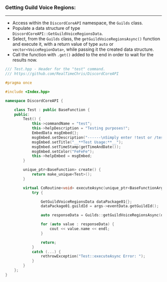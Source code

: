 ### **Getting Guild Voice Regions:**
---
- Access within the `DiscordCoreAPI` namespace, the `Guilds` class.
- Populate a data structure of type `DiscordCoreAPI::GetGuildVoiceRegionsData`.
- Select, from the `Guilds` class, the `getGuildVoiceRegionsAsync()` function and execute it, with a return value of type `auto` or `vector<VoiceRegionData>`, while passing it the created data structure.
- Call the function with `.get()` added to the end in order to wait for the results now.

```cpp
/// Test.hpp - Header for the "test" command.
/// https://github.com/RealTimeChris/DiscordCoreAPI

#pragma once

#include <Index.hpp>

namespace DiscordCoreAPI {

	class Test : public BaseFunction {
	public:
		Test() {
			this->commandName = "test";
			this->helpDescription = "Testing purposes!";
			EmbedData msgEmbed{};
			msgEmbed.setDescription("------\nSimply enter !test or /test!\n------");
			msgEmbed.setTitle("__**Test Usage:**__");
			msgEmbed.setTimeStamp(getTimeAndDate());
			msgEmbed.setColor("FeFeFe");
			this->helpEmbed = msgEmbed;
		}

		unique_ptr<BaseFunction> create() {
			return make_unique<Test>();
		}

		virtual CoRoutine<void> executeAsync(unique_ptr<BaseFunctionArguments> args) {
			try {

				GetGuildVoiceRegionsData dataPackage01{};
				dataPackage01.guildId = args->eventData.getGuildId();

				auto responseData = Guilds::getGuildVoiceRegionsAsync(dataPackage01).get();

				for (auto value : responseData) {
					cout << value.name << endl;
				}			

				return;
			}
			catch (...) {
				rethrowException("Test::executeAsync Error: ");
			}
		}
	};
}


```

